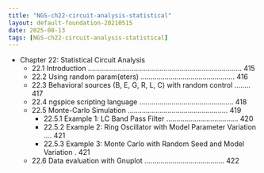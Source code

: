 ```yaml
---
title: "NGS-ch22-circuit-analysis-statistical"
layout: default-foundation-20210515
date: 2025-08-13
tags: [NGS-ch22-circuit-analysis-statistical]
---
```


- Chapter 22: Statistical Circuit Analysis  
  - 22.1 Introduction ............................................................................. 415  
  - 22.2 Using random param(eters) ............................................... 416  
  - 22.3 Behavioral sources (B, E, G, R, L, C) with random control ........ 417  
  - 22.4 ngspice scripting language ............................................... 418  
  - 22.5 Monte-Carlo Simulation .................................................. 419  
    - 22.5.1 Example 1: LC Band Pass Filter .................................... 420  
    - 22.5.2 Example 2: Ring Oscillator with Model Parameter Variation .... 421  
    - 22.5.3 Example 3: Monte Carlo with Random Seed and Model Variation . 421  
  - 22.6 Data evaluation with Gnuplot ........................................ 422
